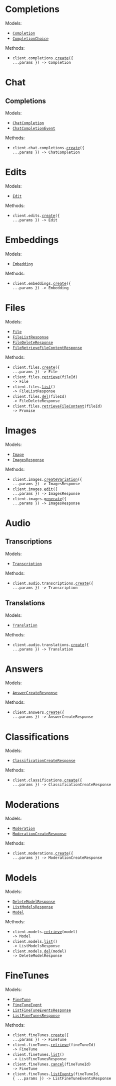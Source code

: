# Completions

Models:

- <code><a href="./resources/completions.ts">Completion</a></code>
- <code><a href="./resources/completions.ts">CompletionChoice</a></code>

Methods:

- <code title="post /completions">client.completions.<a href="./resources/completions.ts">create</a>({ ...params }) -> Completion</code>

# Chat

## Completions

Models:

- <code><a href="./resources/chat/completions.ts">ChatCompletion</a></code>
- <code><a href="./resources/chat/completions.ts">ChatCompletionEvent</a></code>

Methods:

- <code title="post /chat/completions">client.chat.completions.<a href="./resources/chat/completions.ts">create</a>({ ...params }) -> ChatCompletion</code>

# Edits

Models:

- <code><a href="./resources/edits.ts">Edit</a></code>

Methods:

- <code title="post /edits">client.edits.<a href="./resources/edits.ts">create</a>({ ...params }) -> Edit</code>

# Embeddings

Models:

- <code><a href="./resources/embeddings.ts">Embedding</a></code>

Methods:

- <code title="post /embeddings">client.embeddings.<a href="./resources/embeddings.ts">create</a>({ ...params }) -> Embedding</code>

# Files

Models:

- <code><a href="./resources/files.ts">File</a></code>
- <code><a href="./resources/files.ts">FileListResponse</a></code>
- <code><a href="./resources/files.ts">FileDeleteResponse</a></code>
- <code><a href="./resources/files.ts">FileRetrieveFileContentResponse</a></code>

Methods:

- <code title="post /files">client.files.<a href="./resources/files.ts">create</a>({ ...params }) -> File</code>
- <code title="get /files/{file_id}">client.files.<a href="./resources/files.ts">retrieve</a>(fileId) -> File</code>
- <code title="get /files">client.files.<a href="./resources/files.ts">list</a>() -> FileListResponse</code>
- <code title="delete /files/{file_id}">client.files.<a href="./resources/files.ts">del</a>(fileId) -> FileDeleteResponse</code>
- <code title="get /files/{file_id}/content">client.files.<a href="./resources/files.ts">retrieveFileContent</a>(fileId) -> Promise<string></code>

# Images

Models:

- <code><a href="./resources/images.ts">Image</a></code>
- <code><a href="./resources/images.ts">ImagesResponse</a></code>

Methods:

- <code title="post /images/variations">client.images.<a href="./resources/images.ts">createVariation</a>({ ...params }) -> ImagesResponse</code>
- <code title="post /images/edits">client.images.<a href="./resources/images.ts">edit</a>({ ...params }) -> ImagesResponse</code>
- <code title="post /images/generations">client.images.<a href="./resources/images.ts">generate</a>({ ...params }) -> ImagesResponse</code>

# Audio

## Transcriptions

Models:

- <code><a href="./resources/audio/transcriptions.ts">Transcription</a></code>

Methods:

- <code title="post /audio/transcriptions">client.audio.transcriptions.<a href="./resources/audio/transcriptions.ts">create</a>({ ...params }) -> Transcription</code>

## Translations

Models:

- <code><a href="./resources/audio/translations.ts">Translation</a></code>

Methods:

- <code title="post /audio/translations">client.audio.translations.<a href="./resources/audio/translations.ts">create</a>({ ...params }) -> Translation</code>

# Answers

Models:

- <code><a href="./resources/answers.ts">AnswerCreateResponse</a></code>

Methods:

- <code title="post /answers">client.answers.<a href="./resources/answers.ts">create</a>({ ...params }) -> AnswerCreateResponse</code>

# Classifications

Models:

- <code><a href="./resources/classifications.ts">ClassificationCreateResponse</a></code>

Methods:

- <code title="post /classifications">client.classifications.<a href="./resources/classifications.ts">create</a>({ ...params }) -> ClassificationCreateResponse</code>

# Moderations

Models:

- <code><a href="./resources/moderations.ts">Moderation</a></code>
- <code><a href="./resources/moderations.ts">ModerationCreateResponse</a></code>

Methods:

- <code title="post /moderations">client.moderations.<a href="./resources/moderations.ts">create</a>({ ...params }) -> ModerationCreateResponse</code>

# Models

Models:

- <code><a href="./resources/models.ts">DeleteModelResponse</a></code>
- <code><a href="./resources/models.ts">ListModelsResponse</a></code>
- <code><a href="./resources/models.ts">Model</a></code>

Methods:

- <code title="get /models/{model}">client.models.<a href="./resources/models.ts">retrieve</a>(model) -> Model</code>
- <code title="get /models">client.models.<a href="./resources/models.ts">list</a>() -> ListModelsResponse</code>
- <code title="delete /models/{model}">client.models.<a href="./resources/models.ts">del</a>(model) -> DeleteModelResponse</code>

# FineTunes

Models:

- <code><a href="./resources/fine-tunes.ts">FineTune</a></code>
- <code><a href="./resources/fine-tunes.ts">FineTuneEvent</a></code>
- <code><a href="./resources/fine-tunes.ts">ListFineTuneEventsResponse</a></code>
- <code><a href="./resources/fine-tunes.ts">ListFineTunesResponse</a></code>

Methods:

- <code title="post /fine-tunes">client.fineTunes.<a href="./resources/fine-tunes.ts">create</a>({ ...params }) -> FineTune</code>
- <code title="get /fine-tunes/{fine_tune_id}">client.fineTunes.<a href="./resources/fine-tunes.ts">retrieve</a>(fineTuneId) -> FineTune</code>
- <code title="get /fine-tunes">client.fineTunes.<a href="./resources/fine-tunes.ts">list</a>() -> ListFineTunesResponse</code>
- <code title="post /fine-tunes/{fine_tune_id}/cancel">client.fineTunes.<a href="./resources/fine-tunes.ts">cancel</a>(fineTuneId) -> FineTune</code>
- <code title="get /fine-tunes/{fine_tune_id}/events">client.fineTunes.<a href="./resources/fine-tunes.ts">listEvents</a>(fineTuneId, { ...params }) -> ListFineTuneEventsResponse</code>
